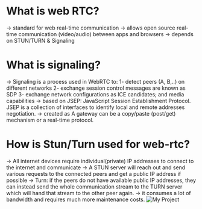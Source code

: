 # What is web RTC?

-> standard for web real-time communication 
-> allows open source real-time communication (video/audio) between apps and browsers
-> depends on STUN/TURN & Signaling
# What is signaling?

-> Signaling is a process used in WebRTC to:
1- detect peers (A, B,..) on different networks
2- exchange session control messages are known as SDP
3- exchange network configurations as ICE candidates; and media capabilities
-> based on JSEP: JavaScript Session Establishment Protocol. JSEP is a collection of interfaces to identify local and remote addresses negotiation.
-> created as A gateway can be a copy/paste (post/get) mechanism or a real-time protocol.

# How is Stun/Turn used for web-rtc?
-> All internet devices require individual(private) IP addresses to connect to the internet and communicate
-> A STUN server will reach out and send various requests to the connected peers and get a public IP address if possible
-> Turn: if the peers do not have available public IP addresses, they can instead send the whole communication stream to the TURN server which will hand that stream to the other peer again.
->  it consumes a lot of bandwidth and requires much more maintenance costs.
![My Project](https://user-images.githubusercontent.com/66167521/183256849-13b142f3-3b7d-4b38-9abf-e597454b815f.gif)
